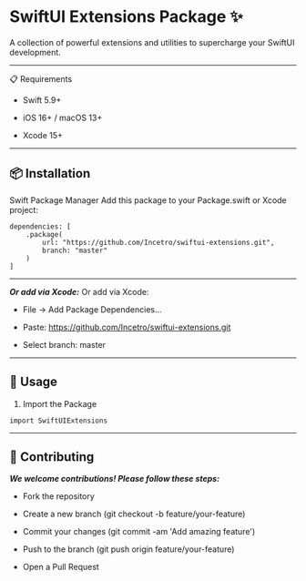 # SwiftUI Extensions Package ✨
A collection of powerful extensions and utilities to supercharge your SwiftUI development.

---

📋 Requirements
- Swift 5.9+

- iOS 16+ / macOS 13+

- Xcode 15+

---

## 📦 Installation
Swift Package Manager
Add this package to your Package.swift or Xcode project:
```
dependencies: [
    .package(
        url: "https://github.com/Incetro/swiftui-extensions.git",
        branch: "master"
    )
]
```

---

***Or add via Xcode:***
Or add via Xcode:

- File → Add Package Dependencies...

- Paste: https://github.com/Incetro/swiftui-extensions.git

- Select branch: master

---

## 🚀 Usage
1. Import the Package
```
import SwiftUIExtensions
```

---

## 🤝 Contributing
***We welcome contributions! Please follow these steps:***

- Fork the repository

- Create a new branch (git checkout -b feature/your-feature)

- Commit your changes (git commit -am 'Add amazing feature')

- Push to the branch (git push origin feature/your-feature)

- Open a Pull Request
